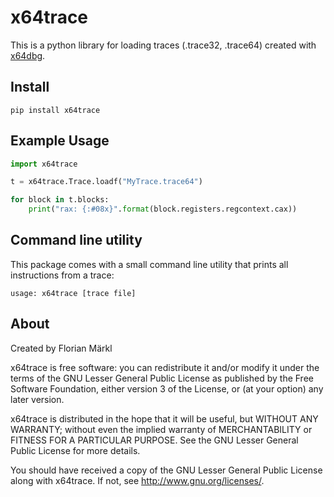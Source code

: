 
# x64trace

This is a python library for loading traces (.trace32, .trace64) created with [x64dbg](https://x64dbg.com).

## Install

```
pip install x64trace
```

## Example Usage

```python
import x64trace

t = x64trace.Trace.loadf("MyTrace.trace64")

for block in t.blocks:
	print("rax: {:#08x}".format(block.registers.regcontext.cax))

```

## Command line utility

This package comes with a small command line utility that prints all instructions from a trace:

```
usage: x64trace [trace file]
```

## About

Created by Florian Märkl

x64trace is free software: you can redistribute it and/or modify
it under the terms of the GNU Lesser General Public License as published by
the Free Software Foundation, either version 3 of the License, or
(at your option) any later version.

x64trace is distributed in the hope that it will be useful,
but WITHOUT ANY WARRANTY; without even the implied warranty of
MERCHANTABILITY or FITNESS FOR A PARTICULAR PURPOSE.  See the
GNU Lesser General Public License for more details.

You should have received a copy of the GNU Lesser General Public License
along with x64trace.  If not, see <http://www.gnu.org/licenses/>.

